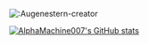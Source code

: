 ![:Augenestern-creator](https://count.getloli.com/get/@:AlphaMachine007)

[![AlphaMachine007's GitHub stats](https://github-readme-stats.vercel.app/api?username=AlphaMachine007)](https://github.com/anuraghazra/github-readme-stats)
